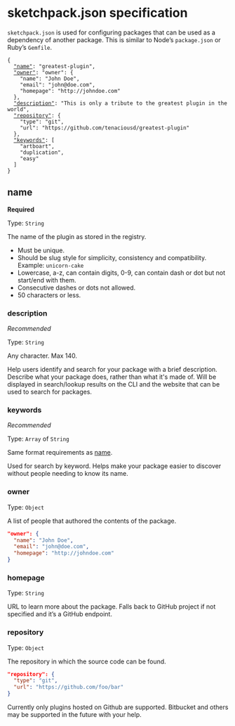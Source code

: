 # sketchpack.json specification

`sketchpack.json` is used for configuring packages that can be used as a dependency of another package. This is similar to Node’s `package.json` or Ruby’s `Gemfile`.

<pre><code>{
  <a href="#name">"name"</a>: "greatest-plugin",
  <a href="#owner">"owner"</a>: "owner": {
    "name": "John Doe",
    "email": "john@doe.com",
    "homepage": "http://johndoe.com"
  },
  <a href="#description">"description"</a>: "This is only a tribute to the greatest plugin in the world",
  <a href="#repository">"repository"</a>: {
    "type": "git",
    "url": "https://github.com/tenaciousd/greatest-plugin"
  },
  <a href="#keywords">"keywords"</a>: [
    "artboart",
    "duplication",
    "easy"
  ]
}</code></pre>

## name

**Required**

Type: `String`

The name of the plugin as stored in the registry.

* Must be unique.
* Should be slug style for simplicity, consistency and compatibility. Example: `unicorn-cake`
* Lowercase, a-z, can contain digits, 0-9, can contain dash or dot but not start/end with them.
* Consecutive dashes or dots not allowed.
* 50 characters or less.


### description

*Recommended*

Type: `String`

Any character. Max 140.

Help users identify and search for your package with a brief description. Describe what your package does, rather than what it's made of. Will be displayed in search/lookup results on the CLI and the website that can be used to search for packages.


### keywords

*Recommended*

Type: `Array` of `String`

Same format requirements as [name](#name).

Used for search by keyword. Helps make your package easier to discover without people needing to know its name.


### owner

Type: `Object`

A list of people that authored the contents of the package.

```json
"owner": {
  "name": "John Doe",
  "email": "john@doe.com",
  "homepage": "http://johndoe.com"
}
```

### homepage

Type: `String`

URL to learn more about the package. Falls back to GitHub project if not specified and it’s a GitHub endpoint.


### repository

Type: `Object`

The repository in which the source code can be found.

```json
"repository": {
  "type": "git",
  "url": "https://github.com/foo/bar"
}
```

Currently only plugins hosted on Github are supported. Bitbucket and others may be supported in the future with your help.

